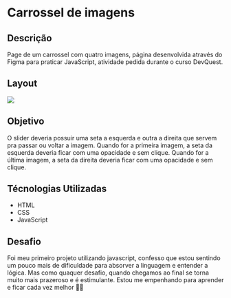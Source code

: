 # Carrossel de imagens
## Descrição
Page de um carrossel com quatro imagens, página desenvolvida através do Figma para praticar JavaScript, atividade pedida durante o curso DevQuest.
## Layout
<img src="./Animação-carrossel-de-imagens.gif">

## Objetivo
O slider deveria possuir uma seta a esquerda e outra
a direita que servem pra passar ou voltar a
imagem.
Quando for a primeira imagem, a seta da
esquerda deveria ficar com uma opacidade e
sem clique.
Quando for a última imagem, a seta da
direita deveria ficar com uma opacidade e sem
clique.

## Técnologias Utilizadas
- HTML
- CSS
- JavaScript

## Desafio
Foi meu primeiro projeto utilizando javascript, confesso que estou sentindo um pouco mais de dificuldade para absorver a linguagem e entender a lógica. 
Mas como quaquer desafio, quando chegamos ao final se torna muito mais prazeroso e é estimulante. Estou me empenhando para aprender e ficar cada vez melhor 🙏🏻